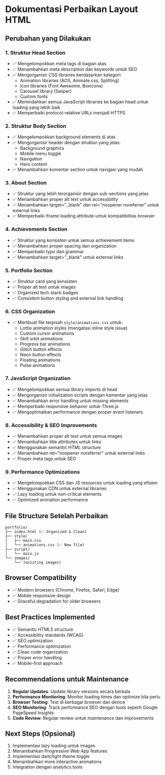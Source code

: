 # Dokumentasi Perbaikan Layout HTML

## Perubahan yang Dilakukan

### 1. **Struktur Head Section** 
- ✅ Mengelompokkan meta tags di bagian atas
- ✅ Menambahkan meta description dan keywords untuk SEO
- ✅ Mengorganisir CSS libraries berdasarkan kategori:
  - Animation libraries (AOS, Animate.css, Splitting)
  - Icon libraries (Font Awesome, Boxicons)  
  - Carousel library (Swiper)
  - Custom fonts
- ✅ Memindahkan semua JavaScript libraries ke bagian head untuk loading yang lebih baik
- ✅ Memperbaiki protocol-relative URLs menjadi HTTPS

### 2. **Struktur Body Section**
- ✅ Mengelompokkan background elements di atas
- ✅ Mengorganisir header dengan struktur yang jelas:
  - Background graphics
  - Mobile menu toggle
  - Navigation
  - Hero content
- ✅ Menambahkan komentar section untuk navigasi yang mudah

### 3. **About Section**
- ✅ Struktur yang lebih terorganisir dengan sub-sections yang jelas
- ✅ Menambahkan proper alt text untuk accessibility
- ✅ Menambahkan target="_blank" dan rel="noopener noreferrer" untuk external links
- ✅ Memperbaiki iframe loading attribute untuk kompatibilitas browser

### 4. **Achievements Section**
- ✅ Struktur yang konsisten untuk semua achievement items
- ✅ Menambahkan proper spacing dan organization
- ✅ Memperbaiki typo dan grammar
- ✅ Menambahkan target="_blank" untuk external links

### 5. **Portfolio Section**  
- ✅ Struktur card yang konsisten
- ✅ Proper alt text untuk images
- ✅ Organized tech stack badges
- ✅ Consistent button styling and external link handling

### 6. **CSS Organization**
- ✅ Membuat file terpisah `style/animations.css` untuk:
  - Lottie animation styles (mengatasi inline style issue)
  - Custom cursor animations
  - Skill orbit animations  
  - Progress bar animations
  - Glitch button effects
  - Neon button effects
  - Floating animations
  - Pulse animations

### 7. **JavaScript Organization**
- ✅ Mengelompokkan semua library imports di head
- ✅ Mengorganisir initialization scripts dengan komentar yang jelas
- ✅ Menambahkan error handling untuk missing elements
- ✅ Memperbaiki responsive behavior untuk Three.js
- ✅ Mengoptimalkan performance dengan proper event listeners

### 8. **Accessibility & SEO Improvements**
- ✅ Menambahkan proper alt text untuk semua images
- ✅ Menambahkan title attributes untuk links
- ✅ Menggunakan semantic HTML structure
- ✅ Menambahkan rel="noopener noreferrer" untuk external links
- ✅ Proper meta tags untuk SEO

### 9. **Performance Optimizations**
- ✅ Mengelompokkan CSS dan JS resources untuk loading yang efisien
- ✅ Menggunakan CDN untuk external libraries
- ✅ Lazy loading untuk non-critical elements
- ✅ Optimized animation performance

## File Structure Setelah Perbaikan

```
portfolio/
├── index.html (✅ Organized & Clean)
├── style/
│   ├── main.css
│   └── animations.css (✅ New file)
├── script/
│   └── main.js
└── images/
    └── (existing images)
```

## Browser Compatibility
- ✅ Modern browsers (Chrome, Firefox, Safari, Edge)
- ✅ Mobile responsive design
- ✅ Graceful degradation for older browsers

## Best Practices Implemented
- ✅ Semantic HTML5 structure
- ✅ Accessibility standards (WCAG)
- ✅ SEO optimization
- ✅ Performance optimization
- ✅ Clean code organization
- ✅ Proper error handling
- ✅ Mobile-first approach

## Recommendations untuk Maintenance
1. **Regular Updates**: Update library versions secara berkala
2. **Performance Monitoring**: Monitor loading times dan optimize bila perlu  
3. **Browser Testing**: Test di berbagai browser dan device
4. **SEO Monitoring**: Track performance SEO dengan tools seperti Google PageSpeed Insights
5. **Code Review**: Regular review untuk maintenance dan improvements

## Next Steps (Opsional)
1. Implementasi lazy loading untuk images
2. Menambahkan Progressive Web App features
3. Implementasi dark/light theme toggle
4. Menambahkan more interactive animations
5. Integration dengan analytics tools
